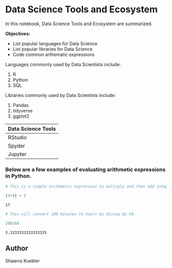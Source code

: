# Data Science Tools and Ecosystem

In this notebook, Data Science Tools and Ecosystem are summarized.

**Objectives:**
 - List popular languages for Data Science
 - List popular libraries for Data Science
 - Code common arthematic expressions


Languages commonly used by Data Scientists include:
1. R
2. Python
3. SQL

Libraries commonly used by Data Scientists include:
1. Pandas
2. tidyverse
3. ggplot2

Data Science Tools |
---------------|
RStudio|
Spyder|
Jupyter|

### Below are a few examples of evaluating arithmetic expressions in Python.


```python
# This is a simple arithmetic expression to multiply and then add integers.

(3*4) + 5

```




    17




```python
# This will convert 200 minutes to hours by diving by 60.

200/60
```




    3.3333333333333335



## Author
Shawna Kuebler
